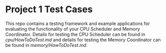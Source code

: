 # Project 1 Test Cases

This repo contains a testing framework and example applications for evaluating the functionality of your CPU Scheduler and Memory Coordinator. Details for testing the CPU Scheduler can be found in *cpu/HowToDoTest.md* and details for testing the Memory Coordinator can be found in *memory/HowToDoTest.md*.
